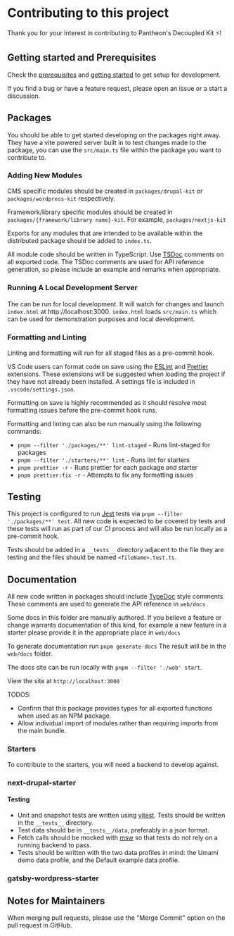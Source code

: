 # Contributing to this project

Thank you for your interest in contributing to
Pantheon's Decoupled Kit ⚡️!

## Getting started and Prerequisites

Check the [prerequisites](https://github.com/pantheon-systems/decoupled-kit-js/#prerequisites-start-here!) and [getting started](https://github.com/pantheon-systems/decoupled-kit-js/#setup-the-monorepo) to get setup for development.

If you find a bug or have a feature request, please open an issue or a start a discussion.

## Packages

You should be able to get started developing on the packages right away. They have a vite powered server built in to test changes made to the package, you can use the `src/main.ts` file within the package you want to contribute to.

### Adding New Modules

CMS specific modules should be created in `packages/drupal-kit` or `packages/wordpress-kit` respectively.

Framework/library specific modules should be created in `packages/{framework/library name}-kit`. For example, `packages/nextjs-kit`

Exports for any modules that are intended to be available within the distributed package should be added to `index.ts`.

All module code should be written in TypeScript. Use [TSDoc](https://tsdoc.org/) comments on all exported code. The TSDoc comments are used for API reference generation, so please include an example and remarks when appropriate.

### Running A Local Development Server

####

The can be run for local development.
It will watch for changes and launch `index.html` at http://localhost:3000. `index.html` loads
`src/main.ts` which can be used for demonstration purposes and local
development.

### Formatting and Linting

Linting and formatting will run for all staged files as a pre-commit hook.

VS Code users can format code on save using the
[ESLint](https://marketplace.visualstudio.com/items?itemName=dbaeumer.vscode-eslint)
and
[Prettier](https://marketplace.visualstudio.com/items?itemName=esbenp.prettier-vscode)
extensions. These extensions will be suggested when loading the project if they
have not already been installed. A settings file is included in
`.vscode/settings.json`.

Formatting on save is highly recommended as it should resolve most formatting
issues before the pre-commit hook runs.

Formatting and linting can also be run manually using the following commands:

- `pnpm --filter './packages/**' lint-staged` - Runs lint-staged for packages
- `pnpm --filter './starters/**' lint` - Runs lint for starters
- `pnpm prettier -r` - Runs prettier for each package and starter
- `pnpm prettier:fix -r` - Attempts to fix any formatting issues

## Testing

This project is configured to run [Jest](https://facebook.github.io/jest/) tests
via `pnpm --filter './packages/**' test`. All new code is expected to be covered by tests and these
tests will run as part of our CI process and will also be run locally as a
pre-commit hook.

Tests should be added in a `__tests__` directory adjacent to the file they are
testing and the files should be named `<fileName>.test.ts`.

## Documentation

All new code written in packages should include [TypeDoc](https://typedoc.org/) style comments.
These comments are used to generate the API reference in `web/docs`

Some docs in this folder are manually authored.
If you believe a feature or change warrants documentation of this kind,
for example a new feature in a starter please provide it
in the appropriate place in `web/docs`

To generate documentation run `pnpm generate-docs` The result will be in the `web/docs`
folder.

The docs site can be run locally with `pnpm --filter './web' start`.

View the site at `http://localhost:3000`

TODOS:

- Confirm that this package provides types for all exported functions when used
  as an NPM package.
- Allow individual import of modules rather than requiring imports from the main
  bundle.

### Starters

To contribute to the starters, you will need a backend to develop against.

### next-drupal-starter

#### Testing

- Unit and snapshot tests are written using [vitest](https://vitest.dev). Tests should be written in the `__tests__` directory.
- Test data should be in `__tests__/data`, preferably in a json format.
- Fetch calls should be mocked with [msw](https://mswjs.io) so that tests do not rely on a running backend to pass.
- Tests should be written with the two data profiles in mind: the Umami demo data profile, and the Default example data profile.

<!-- Instructions on how to spin up a backend for local development here -->

### gatsby-wordpress-starter

<!-- Instructions on how to spin up a backend for local development here -->

## Notes for Maintainers

When merging pull requests, please use the "Merge Commit" option on the pull request in GitHub.
